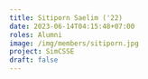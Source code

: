 ```yaml
---
title: Sitiporn Saelim ('22)
date: 2023-06-14T04:15:48+07:00
roles: Alumni
image: /img/members/sitiporn.jpg
project: SimCSSE
draft: false
---
```


